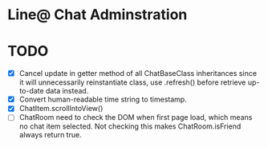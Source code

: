 # Line@ Chat Adminstration

# TODO

- [x] Cancel update in getter method of all ChatBaseClass inheritances since it will unnecessarily reinstantiate class, use .refresh() before retrieve up-to-date data instead.
- [x] Convert human-readable time string to timestamp.
- [x] ChatItem.scrollIntoView()
- [ ] ChatRoom need to check the DOM when first page load, which means no chat item selected. Not checking this makes ChatRoom.isFriend always return true.
